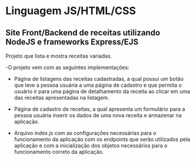 # Linguagem JS/HTML/CSS
## Site Front/Backend de receitas utilizando NodeJS e frameworks Express/EJS

Projeto que lista e mostra receitas variadas. 

-O projeto vem com as seguintes implementações:

- Página de listagens das receitas cadastradas, a qual possui um botão que 
leve a pessoa usuária a uma página de cadastro e que permita o usuário ir para uma
página de detalhamento da receita ao clicar em uma das receitas apresentadas na listagem.

- Página de cadastro de receitas, a qual apresenta um formulário para a pessoa
usuária inserir os dados de uma nova receita e armazenar na aplicação.

- Arquivo index.js com as configurações necessárias para o funcionamento da aplicação com os 
endpoints que serão utilizados pela aplicação e com a inicialização dos objetos necessários para o
funcionamento correto da aplicação.
